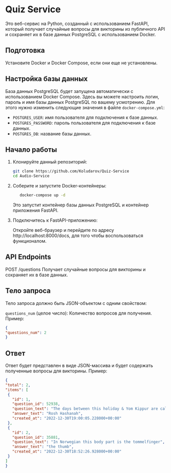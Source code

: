 # Quiz Service

Это веб-сервис на Python, созданный с использованием FastAPI, который получает случайные вопросы для викторины из публичного API и сохраняет их в базе данных PostgreSQL с использованием Docker.

## Подготовка

Установите Docker и Docker Compose, если они еще не установлены.


## Настройка базы данных

База данных PostgreSQL будет запущена автоматически с использованием Docker Compose. Здесь вы можете настроить логин, пароль и имя базы данных PostgreSQL по вашему усмотрению. Для этого нужно изменить следующие значения в файле `docker-compose.yml`:

- `POSTGRES_USER`: имя пользователя для подключения к базе данных.
- `POSTGRES_PASSWORD`: пароль пользователя для подключения к базе данных.
- `POSTGRES_DB`: название базы данных.

## Начало работы

1. Клонируйте данный репозиторий:

   ```bash
   git clone https://github.com/Koludarov/Quiz-Service
   cd Audio-Service
    ```
2. Соберите и запустите Docker-контейнеры:
    
   ```bash
      docker-compose up -d
    ```
   Это запустит контейнер базы данных PostgreSQL и контейнер приложения FastAPI.


3. Подключитесь к FastAPI-приложению:

    Откройте веб-браузер и перейдите по адресу http://localhost:8000/docs, для того чтобы воспользоваться функционалом.
## API Endpoints
POST /questions
Получает случайные вопросы для викторины и сохраняет их в базе данных.

## Тело запроса

Тело запроса должно быть JSON-объектом с одним свойством:

`questions_num` (целое число): Количество вопросов для получения.
Пример:
   ```json
{
  "questions_num": 2
}
   ```
## Ответ

Ответ будет представлен в виде JSON-массива и будет содержать полученные вопросы для викторины.
Пример:
   ```json
{
  "total": 2,
  "items": [
    {
      "id": 1,
      "question_id": 52938,
      "question_text": "The days between this holiday & Yom Kippur are called the 10 Days of Penitence",
      "answer_text": "Rosh Hashanah",
      "created_at": "2022-12-30T19:00:05.228000+00:00"
    },
    {
      "id": 2,
      "question_id": 35881,
      "question_text": "In Norwegian this body part is the tommelfinger",
      "answer_text": "the thumb",
      "created_at": "2022-12-30T18:52:26.928000+00:00"
    }
  ]
}
   ```